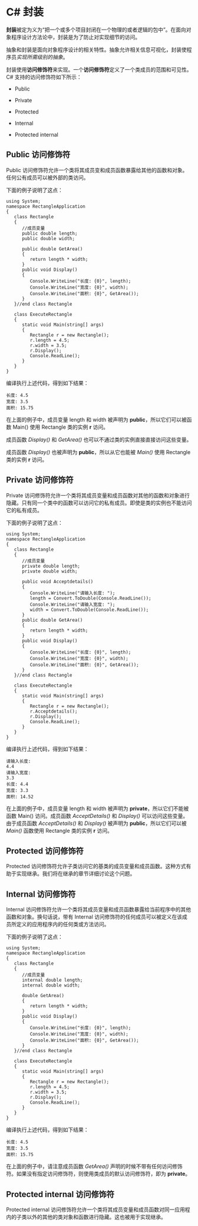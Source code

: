 # C\# 封装

**封装**被定为义为“把一个或多个项目封闭在一个物理的或者逻辑的包中”。在面向对象程序设计方法论中，封装是为了防止对实现细节的访问。

抽象和封装是面向对象程序设计的相关特性。抽象允许相关信息可视化，封装使程序员*实现所需级别的抽象*。

封装使用**访问修饰符**来实现。一个**访问修饰符**定义了一个类成员的范围和可见性。C# 支持的访问修饰符如下所示：

- Public

- Private

- Protected

- Internal

- Protected internal

## Public 访问修饰符

Public 访问修饰符允许一个类将其成员变和成员函数暴露给其他的函数和对象。任何公有成员可以被外部的类访问。

下面的例子说明了这点：
```
using System;
namespace RectangleApplication
{
   class Rectangle
   {
      //成员变量
      public double length;
      public double width;
      
      public double GetArea()
      {
         return length * width;
      }
      public void Display()
      {
         Console.WriteLine("长度: {0}", length);
         Console.WriteLine("宽度: {0}", width);
         Console.WriteLine("面积: {0}", GetArea());
      }
   }//end class Rectangle
   
   class ExecuteRectangle
   {
      static void Main(string[] args)
      {
         Rectangle r = new Rectangle();
         r.length = 4.5;
         r.width = 3.5;
         r.Display();
         Console.ReadLine();
      }
   }
}
```

编译执行上述代码，得到如下结果：
```
长度: 4.5
宽度: 3.5
面积: 15.75
```

在上面的例子中，成员变量 length 和 width 被声明为 **public**，所以它们可以被函数 Main() 使用 Rectangle 类的实例 **r** 访问。

成员函数 *Display()* 和 *GetArea()* 也可以不通过类的实例直接直接访问这些变量。

成员函数 *Display()* 也被声明为 **public**，所以从它也能被 *Main()* 使用 Rectangle 类的实例 **r** 访问。

## Private 访问修饰符

Private 访问修饰符允许一个类将其成员变量和成员函数对其他的函数和对象进行隐藏。只有同一个类中的函数可以访问它的私有成员。即使是类的实例也不能访问它的私有成员。

下面的例子说明了这点：
```
using System;
namespace RectangleApplication 
{
   class Rectangle
   {
      //成员变量
      private double length;
      private double width;
      
      public void Acceptdetails()
      {
         Console.WriteLine("请输入长度: ");
         length = Convert.ToDouble(Console.ReadLine());
         Console.WriteLine("请输入宽度: ");
         width = Convert.ToDouble(Console.ReadLine());
      }
      public double GetArea()
      {
         return length * width;
      }
      public void Display()
      {
         Console.WriteLine("长度: {0}", length);
         Console.WriteLine("宽度: {0}", width);
         Console.WriteLine("面积: {0}", GetArea());
      }
   }//end class Rectangle
   
   class ExecuteRectangle
   {
      static void Main(string[] args)
      {
         Rectangle r = new Rectangle();
         r.Acceptdetails();
         r.Display();
         Console.ReadLine();
      }
   }
}
```

编译执行上述代码，得到如下结果：
```
请输入长度:
4.4
请输入宽度:
3.3
长度: 4.4
宽度: 3.3
面积: 14.52
```

在上面的例子中，成员变量 length 和 width 被声明为 **private**，所以它们不能被函数 Main() 访问。成员函数 *AcceptDetails()* 和 *Display()* 可以访问这些变量。由于成员函数 *AcceptDetails()* 和 *Display()* 被声明为 **public**，所以它们可以被 *Main()* 函数使用 Rectangle 类的实例 **r** 访问。


## Protected 访问修饰符

Protected 访问修饰符允许子类访问它的基类的成员变量和成员函数。这种方式有助于实现继承。我们将在继承的章节详细讨论这个问题。

## Internal 访问修饰符

Internal 访问修饰符允许一个类将其成员变量和成员函数暴露给当前程序中的其他函数和对象。换句话说，带有 Internal 访问修饰符的任何成员可以被定义在该成员所定义的应用程序内的任何类或方法访问。

下面的例子说明了这点：
```
using System;
namespace RectangleApplication
{
   class Rectangle
   {
      //成员变量
      internal double length;
      internal double width;
      
      double GetArea()
      {
         return length * width;
      }
      public void Display()
      {
         Console.WriteLine("长度: {0}", length);
         Console.WriteLine("宽度: {0}", width);
         Console.WriteLine("面积: {0}", GetArea());
      }
   }//end class Rectangle
   
   class ExecuteRectangle
   {
      static void Main(string[] args)
      {
         Rectangle r = new Rectangle();
         r.length = 4.5;
         r.width = 3.5;
         r.Display();
         Console.ReadLine();
      }
   }
}
```

编译执行上述代码，得到如下结果：
```
长度: 4.5
宽度: 3.5
面积: 15.75
```

在上面的例子中，请注意成员函数 *GetArea()* 声明的时候不带有任何访问修饰符。如果没有指定访问修饰符，则使用类成员的默认访问修饰符，即为 **private**。

## Protected internal 访问修饰符

Protected internal 访问修饰符允许一个类将其成员变量和成员函数对同一应用程内的子类以外的其他的类对象和函数进行隐藏。这也被用于实现继承。
